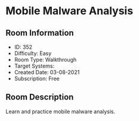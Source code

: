 ﻿# Mobile Malware Analysis

## Room Information
- ID: 352
- Difficulty: Easy
- Room Type: Walkthrough
- Target Systems: 
- Created Date: 03-08-2021
- Subscription: Free

## Room Description
Learn and practice mobile malware analysis.
